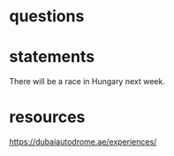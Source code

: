 # questions

# statements
There will be a race in Hungary next week.

# resources

https://dubaiautodrome.ae/experiences/